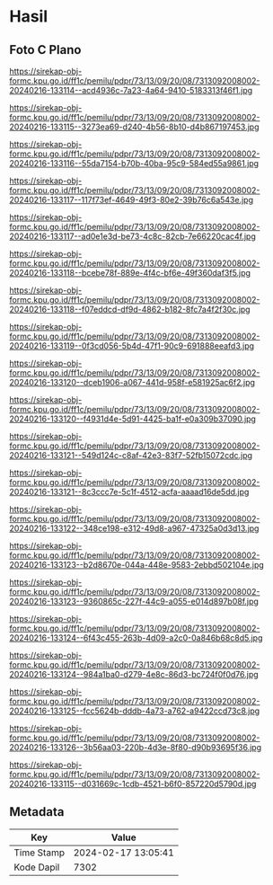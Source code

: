 # Hasil

## Foto C Plano

https://sirekap-obj-formc.kpu.go.id/ff1c/pemilu/pdpr/73/13/09/20/08/7313092008002-20240216-133114--acd4936c-7a23-4a64-9410-5183313f46f1.jpg

https://sirekap-obj-formc.kpu.go.id/ff1c/pemilu/pdpr/73/13/09/20/08/7313092008002-20240216-133115--3273ea69-d240-4b56-8b10-d4b867197453.jpg

https://sirekap-obj-formc.kpu.go.id/ff1c/pemilu/pdpr/73/13/09/20/08/7313092008002-20240216-133116--55da7154-b70b-40ba-95c9-584ed55a9861.jpg

https://sirekap-obj-formc.kpu.go.id/ff1c/pemilu/pdpr/73/13/09/20/08/7313092008002-20240216-133117--117f73ef-4649-49f3-80e2-39b76c6a543e.jpg

https://sirekap-obj-formc.kpu.go.id/ff1c/pemilu/pdpr/73/13/09/20/08/7313092008002-20240216-133117--ad0e1e3d-be73-4c8c-82cb-7e66220cac4f.jpg

https://sirekap-obj-formc.kpu.go.id/ff1c/pemilu/pdpr/73/13/09/20/08/7313092008002-20240216-133118--bcebe78f-889e-4f4c-bf6e-49f360daf3f5.jpg

https://sirekap-obj-formc.kpu.go.id/ff1c/pemilu/pdpr/73/13/09/20/08/7313092008002-20240216-133118--f07eddcd-df9d-4862-b182-8fc7a4f2f30c.jpg

https://sirekap-obj-formc.kpu.go.id/ff1c/pemilu/pdpr/73/13/09/20/08/7313092008002-20240216-133119--0f3cd056-5b4d-47f1-90c9-691888eeafd3.jpg

https://sirekap-obj-formc.kpu.go.id/ff1c/pemilu/pdpr/73/13/09/20/08/7313092008002-20240216-133120--dceb1906-a067-441d-958f-e581925ac6f2.jpg

https://sirekap-obj-formc.kpu.go.id/ff1c/pemilu/pdpr/73/13/09/20/08/7313092008002-20240216-133120--f4931d4e-5d91-4425-ba1f-e0a309b37090.jpg

https://sirekap-obj-formc.kpu.go.id/ff1c/pemilu/pdpr/73/13/09/20/08/7313092008002-20240216-133121--549d124c-c8af-42e3-83f7-52fb15072cdc.jpg

https://sirekap-obj-formc.kpu.go.id/ff1c/pemilu/pdpr/73/13/09/20/08/7313092008002-20240216-133121--8c3ccc7e-5c1f-4512-acfa-aaaad16de5dd.jpg

https://sirekap-obj-formc.kpu.go.id/ff1c/pemilu/pdpr/73/13/09/20/08/7313092008002-20240216-133122--348ce198-e312-49d8-a967-47325a0d3d13.jpg

https://sirekap-obj-formc.kpu.go.id/ff1c/pemilu/pdpr/73/13/09/20/08/7313092008002-20240216-133123--b2d8670e-044a-448e-9583-2ebbd502104e.jpg

https://sirekap-obj-formc.kpu.go.id/ff1c/pemilu/pdpr/73/13/09/20/08/7313092008002-20240216-133123--9360865c-227f-44c9-a055-e014d897b08f.jpg

https://sirekap-obj-formc.kpu.go.id/ff1c/pemilu/pdpr/73/13/09/20/08/7313092008002-20240216-133124--6f43c455-263b-4d09-a2c0-0a846b68c8d5.jpg

https://sirekap-obj-formc.kpu.go.id/ff1c/pemilu/pdpr/73/13/09/20/08/7313092008002-20240216-133124--984a1ba0-d279-4e8c-86d3-bc724f0f0d76.jpg

https://sirekap-obj-formc.kpu.go.id/ff1c/pemilu/pdpr/73/13/09/20/08/7313092008002-20240216-133125--fcc5624b-dddb-4a73-a762-a9422ccd73c8.jpg

https://sirekap-obj-formc.kpu.go.id/ff1c/pemilu/pdpr/73/13/09/20/08/7313092008002-20240216-133126--3b56aa03-220b-4d3e-8f80-d90b93695f36.jpg

https://sirekap-obj-formc.kpu.go.id/ff1c/pemilu/pdpr/73/13/09/20/08/7313092008002-20240216-133115--d031669c-1cdb-4521-b6f0-857220d5790d.jpg


## Metadata

| Key        | Value               |
| ---------- | ------------------- |
| Time Stamp | 2024-02-17 13:05:41 |
| Kode Dapil | 7302                |



